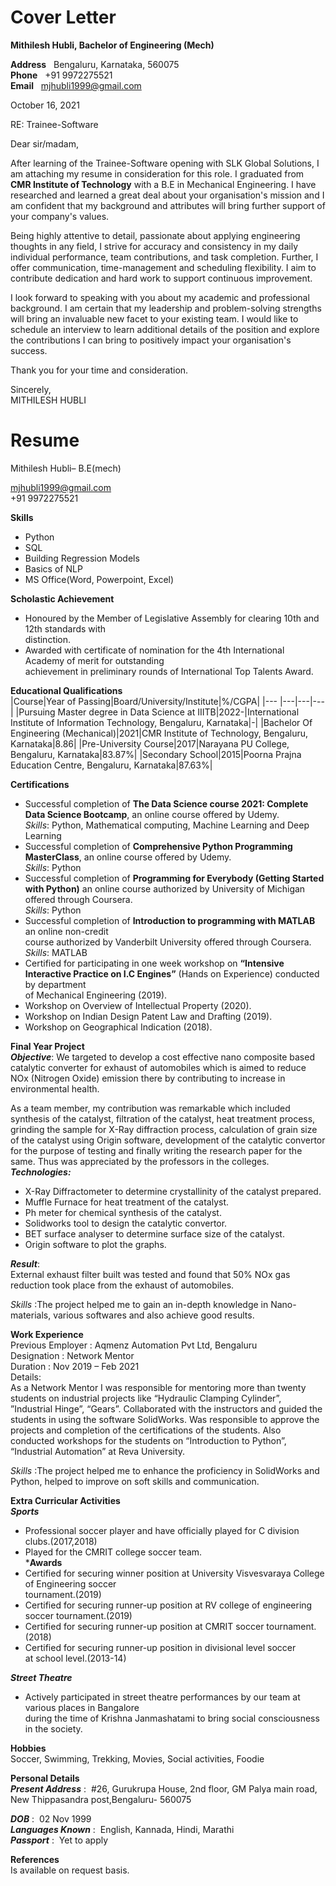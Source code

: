 # Cover Letter  
**Mithilesh Hubli, Bachelor of Engineering (Mech)**  

**Address**                  &nbsp; Bengaluru, Karnataka, 560075  
**Phone**                    &nbsp; +91 9972275521  
**Email**                    &nbsp; mjhubli1999@gmail.com  




October 16, 2021


RE: Trainee-Software 


Dear sir/madam,


After learning of the Trainee-Software opening with SLK Global Solutions, I am attaching my resume in consideration for this role. I graduated from **CMR Institute of Technology** with a B.E in Mechanical Engineering. I have researched and learned a great deal about your organisation's mission and I am confident that my background and attributes will bring further support of your company's values.

Being highly attentive to detail, passionate about applying engineering thoughts in any field, I strive for accuracy and consistency in my daily individual performance, team contributions, and task completion. Further, I offer communication, time-management and scheduling flexibility. I aim to contribute dedication   and hard work to support continuous improvement.

I look forward to speaking with you about my academic and professional background. I am certain that my leadership and problem-solving strengths will bring an invaluable new facet to your existing team. I would like to schedule an interview to learn additional details of the position and explore the contributions I can bring to positively impact your organisation's success.

Thank you for your time and consideration.


Sincerely,  
MITHILESH HUBLI  
  
# Resume
Mithilesh Hubli– B.E(mech)                                                       




mjhubli1999@gmail.com  
+91 9972275521

**Skills**  
- Python  
- SQL
- Building Regression Models  
- Basics of NLP    
- MS Office(Word, Powerpoint, Excel)  

**Scholastic Achievement**   

- Honoured by the Member of Legislative Assembly for clearing 10th and 12th standards with  
  distinction.
- Awarded with certificate of nomination for the 4th International Academy of merit for outstanding  
  achievement in preliminary rounds of International Top Talents Award.

**Educational Qualifications**  
|Course|Year of Passing|Board/University/Institute|%/CGPA|
|--- |---|---|---|
|Pursuing Master degree in Data Science at IIITB|2022-|International Institute of Information Technology, Bengaluru, Karnataka|-|
|Bachelor Of Engineering  (Mechanical)|2021|CMR Institute of Technology, Bengaluru, Karnataka|8.86|
|Pre-University Course|2017|Narayana PU College, Bengaluru, Karnataka|83.87%| 
|Secondary School|2015|Poorna Prajna Education Centre, Bengaluru, Karnataka|87.63%|


**Certifications**
  
- Successful completion of **The Data Science course 2021: Complete Data Science Bootcamp**, an online course offered by Udemy.    
  *Skills*: Python, Mathematical computing, Machine Learning and Deep Learning  
- Successful completion of **Comprehensive Python Programming MasterClass**, an online course offered by Udemy.  
  *Skills*: Python  
- Successful completion of **Programming for Everybody (Getting Started with Python)** an online
  course authorized by University of Michigan offered through Coursera.  
  *Skills*: Python  
- Successful completion of **Introduction to programming with MATLAB** an online non-credit  
  course authorized by Vanderbilt University offered through Coursera.  
  *Skills*: MATLAB
- Certified for participating in one week workshop on **“Intensive Interactive 
  Practice on I.C Engines”** (Hands on Experience) conducted by department  
  of Mechanical Engineering (2019).  
- Workshop on Overview of Intellectual Property (2020).  
- Workshop on Indian Design Patent Law and Drafting (2019).  
- Workshop on Geographical Indication (2018).  

**Final Year Project**  
***Objective***:
We targeted to develop a cost effective nano composite based catalytic converter for exhaust of automobiles which is aimed to reduce NOx (Nitrogen Oxide) emission there by contributing to increase in environmental health.  

As a team member, my contribution was remarkable which included synthesis of the catalyst, filtration of the catalyst, heat treatment process, grinding the sample for X-Ray diffraction process, calculation of grain size of the catalyst using Origin software, development of the catalytic convertor for the purpose of testing and finally writing the research paper for the same. Thus was appreciated by the professors in the colleges.  
***Technologies:***   
- X-Ray Diffractometer to determine crystallinity of the catalyst prepared.  
- Muffle Furnace for heat treatment of the catalyst.  
- Ph meter for chemical synthesis of the catalyst.  
- Solidworks tool to design the catalytic convertor.  
- BET surface analyser to determine surface size of the catalyst.  
- Origin software to plot the graphs.  

***Result***:  
External‌ ‌exhaust‌ ‌filter‌ ‌built‌ ‌was‌ ‌tested‌ ‌and‌ ‌found‌ ‌that‌ 50%‌ ‌NOx‌ ‌gas‌ ‌reduction‌ took‌ ‌place‌ ‌from‌ ‌the‌ ‌exhaust‌ ‌of‌ ‌automobiles.‌  

*Skills* :The project helped me to gain an in-depth knowledge in Nano-materials, various softwares and also achieve good results.

**Work Experience**  
Previous Employer	: Aqmenz Automation Pvt Ltd, Bengaluru  
Designation			: Network Mentor  
Duration			: Nov 2019 – Feb 2021  
Details:  
As a Network Mentor I was responsible for mentoring more than twenty students on industrial projects like “Hydraulic Clamping Cylinder”, ”Industrial Hinge”, “Gears”. Collaborated with the instructors and guided the students in using the software SolidWorks. Was responsible to approve the projects and completion of the certifications of the students.
Also conducted workshops for the students on “Introduction to Python”, “Industrial Automation” at Reva University.

*Skills* :The project helped me to enhance the proficiency in SolidWorks and Python, helped to improve on soft skills and communication. 

**Extra Curricular Activities**  
***Sports***  
- Professional soccer player and have officially played for C division clubs.(2017,2018)  
- Played for the CMRIT college soccer team.  
***Awards**  
- Certified for securing winner position at University Visvesvaraya College of Engineering soccer  
  tournament.(2019)  
- Certified for securing runner-up position at RV college of engineering  
  soccer tournament.(2019)  
- Certified for securing runner-up position at CMRIT soccer tournament.(2018)  
- Certified for securing runner-up position in divisional level soccer  
  at school level.(2013-14)  
  
***Street Theatre***  
- Actively participated in street theatre performances by our team at various places in Bangalore  
  during the time of Krishna Janmashatami to bring social consciousness in the society.  

**Hobbies**  
Soccer, Swimming, Trekking, Movies, Social activities, Foodie  

**Personal Details**  
***Present Address***	: &nbsp;#26, Gurukrupa House, 2nd floor, GM Palya main road, New Thippasandra post,Bengaluru- 560075  

***DOB***		: &nbsp;02 Nov 1999  
***Languages Known***         : &nbsp;English, Kannada, Hindi, Marathi  
***Passport***		: &nbsp;Yet to apply  

**References**  
Is available on request basis.  




